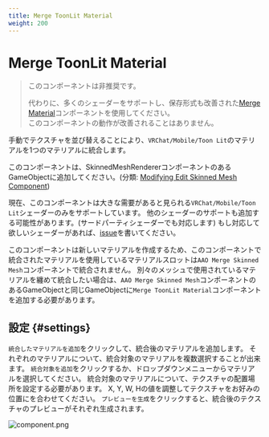 ```yaml
---
title: Merge ToonLit Material
weight: 200
---
```


# Merge ToonLit Material

<blockquote class="book-hint warning">

このコンポーネントは非推奨です。

代わりに、多くのシェーダーをサポートし、保存形式も改善された[Merge Material](../merge-material/)コンポーネントを使用してください。\
このコンポーネントの動作が改善されることはありません。

</blockquote>

手動でテクスチャを並び替えることにより、`VRChat/Mobile/Toon Lit`のマテリアルを1つのマテリアルに統合します。

このコンポーネントは、SkinnedMeshRendererコンポーネントのあるGameObjectに追加してください。(分類: [Modifying Edit Skinned Mesh Component](../../component-kind/edit-skinned-mesh-components#modifying-component))

現在、このコンポーネントは大きな需要があると見られる`VRChat/Mobile/Toon Lit`シェーダーのみをサポートしています。
他のシェーダーのサポートも追加する可能性があります。(サードパーティシェーダーでも対応します)
もし対応して欲しいシェーダーがあれば、[issue][issue]を書いてください。

このコンポーネントは新しいマテリアルを作成するため、このコンポーネントで統合されたマテリアルを使用しているマテリアルスロットは`AAO Merge Skinned Mesh`コンポーネントで統合されません。
別々のメッシュで使用されているマテリアルを纏めて統合したい場合は、`AAO Merge Skinned Mesh`コンポーネントのあるGameObjectと同じGameObjectに`Merge ToonLit Material`コンポーネントを追加する必要があります。

## 設定 {#settings}

`統合したマテリアルを追加`をクリックして、統合後のマテリアルを追加します。
それぞれのマテリアルについて、統合対象のマテリアルを複数選択することが出来ます。
`統合対象を追加`をクリックするか、ドロップダウンメニューからマテリアルを選択してください。
統合対象のマテリアルについて、テクスチャの配置場所を設定する必要があります。
X, Y, W, Hの値を調整してテクスチャをお好みの位置にを合わせてください。
`プレビューを生成`をクリックすると、統合後のテクスチャのプレビューがそれぞれ生成されます。

![component.png](component.png)

[issue]: https://github.com/anatawa12/AvatarOptimizer/issues/new/choose
